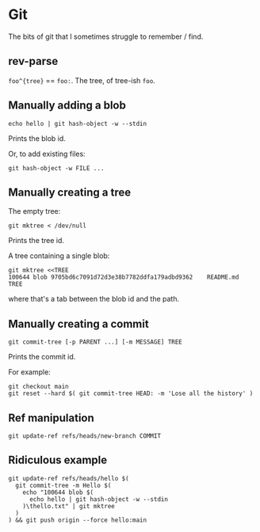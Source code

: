 # Git

The bits of git that I sometimes struggle to remember / find.

## rev-parse

`foo^{tree}` == `foo:`. The tree, of tree-ish `foo`.

## Manually adding a blob

```shell
echo hello | git hash-object -w --stdin
```

Prints the blob id.

Or, to add existing files:

```shell
git hash-object -w FILE ...
```

## Manually creating a tree

The empty tree:

```shell
git mktree < /dev/null
```

Prints the tree id.

A tree containing a single blob:

```
git mktree <<TREE
100644 blob 9705bd6c7091d72d3e38b7782ddfa179adbd9362	README.md
TREE
```

where that's a tab between the blob id and the path.

## Manually creating a commit

```shell
git commit-tree [-p PARENT ...] [-m MESSAGE] TREE
```

Prints the commit id.

For example:

```shell
git checkout main
git reset --hard $( git commit-tree HEAD: -m 'Lose all the history' )
```

## Ref manipulation

```shell
git update-ref refs/heads/new-branch COMMIT
```

## Ridiculous example

```shell
git update-ref refs/heads/hello $(
  git commit-tree -m Hello $(
    echo "100644 blob $(
      echo hello | git hash-object -w --stdin
    )\thello.txt" | git mktree
  )
) && git push origin --force hello:main
```
